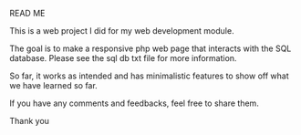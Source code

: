READ ME

This is a web project I did for my web development module.

The goal is to make a responsive php web page that interacts with the SQL database. Please see the sql db txt file for more information.

So far, it works as intended and has minimalistic features to show off what we have learned so far.

If you have any comments and feedbacks, feel free to share them.

Thank you
